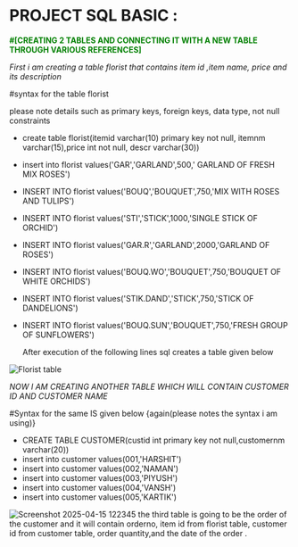 # PROJECT SQL BASIC :
<font color="green">**#[CREATING 2 TABLES AND CONNECTING IT WITH A NEW TABLE THROUGH VARIOUS REFERENCES]**</font>

*First i am creating a table florist that contains item id ,item name, price and its description*

#syntax for the table florist 

please note details such as primary keys, foreign keys, data type, not null constraints

* create table florist(itemid varchar(10) primary key not null, itemnm varchar(15),price int not null, descr varchar(30))
* insert into florist values('GAR','GARLAND',500,' GARLAND OF FRESH MIX ROSES')
* INSERT INTO florist values('BOUQ','BOUQUET',750,'MIX WITH ROSES AND TULIPS')
* INSERT INTO florist values('STI','STICK',1000,'SINGLE STICK OF ORCHID')
* INSERT INTO florist values('GAR.R','GARLAND',2000,'GARLAND OF ROSES')
* INSERT INTO florist values('BOUQ.WO','BOUQUET',750,'BOUQUET OF WHITE ORCHIDS')
* INSERT INTO florist values('STIK.DAND','STICK',750,'STICK OF DANDELIONS')
* INSERT INTO florist values('BOUQ.SUN','BOUQUET',750,'FRESH GROUP OF SUNFLOWERS')

  After execution of the following lines sql creates a table given below

![Florist table](https://github.com/user-attachments/assets/622d468d-2aba-47cb-b379-0f077b554eef)

*NOW*
*I AM CREATING ANOTHER TABLE WHICH WILL CONTAIN  CUSTOMER ID AND CUSTOMER NAME*

#Syntax for the same IS given below {again(please notes the syntax i am using)}

* CREATE TABLE CUSTOMER(custid int primary key not null,customernm varchar(20))
* insert into customer values(001,'HARSHIT')
* insert into customer values(002,'NAMAN')
* insert into customer values(003,'PIYUSH')
* insert into customer values(004,'VANSH')
* insert into customer values(005,'KARTIK')

![Screenshot 2025-04-15 122345](https://github.com/user-attachments/assets/a624f35e-388c-4989-9753-eb2c288da2df)
 the third table is going to be the order of the customer and it will contain orderno, item id  from florist table, customer id from customer table, order quantity,and the date  of the order .




